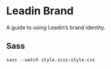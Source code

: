 # Leadin Brand

A guide to using Leadin’s brand identity.

## Sass
```
sass --watch style.scss:style.css
```
